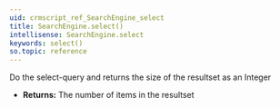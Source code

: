 ```yaml
---
uid: crmscript_ref_SearchEngine_select
title: SearchEngine.select()
intellisense: SearchEngine.select
keywords: select()
so.topic: reference
---
```



Do the select-query and returns the size of the resultset as an Integer



* **Returns:** The number of items in the resultset


